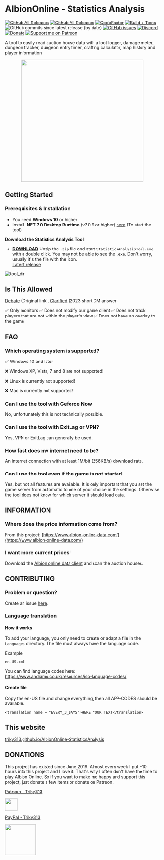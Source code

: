 AlbionOnline - Statistics Analysis
===================
[![Github All Releases](https://img.shields.io/github/v/release/Triky313/AlbionOnline-StatisticsAnalysis)](https://github.com/Triky313/AlbionOnline-StatisticsAnalysis/releases)
[![Github All Releases](https://img.shields.io/github/downloads/Triky313/AlbionOnline-StatisticsAnalysis/total.svg)](https://github.com/Triky313/AlbionOnline-StatisticsAnalysis/releases) 
[![CodeFactor](https://www.codefactor.io/repository/github/triky313/albiononline-statisticsanalysis/badge/main)](https://www.codefactor.io/repository/github/triky313/albiononline-statisticsanalysis/overview/main)
[![Build + Tests](https://github.com/Triky313/AlbionOnline-StatisticsAnalysis/actions/workflows/pr-build-and-unit-tests.yml/badge.svg)](https://github.com/Triky313/AlbionOnline-StatisticsAnalysis/actions/workflows/dotnet-desktop.yml)
![GitHub commits since latest release (by date)](https://img.shields.io/github/commits-since/Triky313/AlbionOnline-StatisticsAnalysis/latest?color=AF3B7F)
[![GitHub issues](https://img.shields.io/github/issues/Triky313/AlbionOnline-StatisticsAnalysis)](https://github.com/Triky313/AlbionOnline-StatisticsAnalysis/issues)
[![Discord](https://img.shields.io/discord/772406813438115891?color=%237289da&label=Discord&logo=discord&logoColor=%237289da&style=flat)](https://discord.gg/Wv5RWehbrU)
[![Donate](https://img.shields.io/badge/paypal-donate-1e477a)](https://www.paypal.com/donate/?hosted_button_id=N6T3CWXYNGHKC)
[![Support me on Patreon](https://img.shields.io/endpoint.svg?url=https%3A%2F%2Fshieldsio-patreon.vercel.app%2Fapi%3Fusername%3DTriky313%26type%3Dpatrons&style=flat)](https://patreon.com/Triky313)

A tool to easily read auction house data with a loot logger, damage meter, dungeon tracker, dungeon entry timer, crafting calculator, map history and player information

<p align="center" align='right'>
  <img src="https://user-images.githubusercontent.com/14247773/147143464-c36d0cba-dddb-4b34-bd2e-11e3f65e3289.png" data-canonical-src="https://user-images.githubusercontent.com/14247773/147143464-c36d0cba-dddb-4b34-bd2e-11e3f65e3289.png" width="400" height="400" />
</p>

## Getting Started

### Prerequisites & Installation
- You need **Windows 10** or higher
- Install **.NET 7.0 Desktop Runtime** (v7.0.9 or higher) [here](https://dotnet.microsoft.com/en-us/download/dotnet/thank-you/runtime-desktop-7.0.9-windows-x64-installer) (To start the tool)

**Download the Statistics Analysis Tool**
- [**DOWNLOAD**](https://github.com/Triky313/AlbionOnline-StatisticsAnalysis/releases/download/v6.3.3/StatisticsAnalysis-AlbionOnline-v6.3.3-x64.zip)
Unzip the `.zip` file and start `StatisticsAnalysisTool.exe` with a double click. You may not be able to see the `.exe`. Don't worry, usually it's the file with the icon.  
[Latest release](https://github.com/Triky313/AlbionOnline-StatisticsAnalysis/releases/latest)

![tool_dir](https://user-images.githubusercontent.com/14247773/170473306-4dcc629e-384e-41b2-ada8-657cabe1b472.png)


## Is This Allowed
[Debate](https://forum.albiononline.com/index.php/Thread/124819-Regarding-3rd-Party-Software-and-Network-Traffic-aka-do-not-cheat-Update-16-45-U/) (Original link),  [Clarified](https://forum.albiononline.com/index.php/Thread/153238-DPS-METER/#:~:text=As%20noted%20on%20the%20GitHub,to%20use%20it%20without%20concern.) (2023 short CM answer)  

✅ Only monitors
✅ Does not modify our game client
✅ Does not track players that are not within the player's view
✅ Does not have an overlay to the game

## FAQ
### Which operating system is supported?
✅ Windows 10 and later

❌ Windows XP, Vista, 7 and 8 are not supported!

❌ Linux is currently not supported!

❌ Mac is currently not supported!

### Can I use the tool with Geforce Now
No, unfortunately this is not technically possible.

### Can I use the tool with ExitLag or VPN?
Yes, VPN or ExitLag can generally be used.

### How fast does my internet need to be?
An internet connection with at least 1M/bit (256KB/s) download rate.

### Can I use the tool even if the game is not started
Yes, but not all features are available. 
It is only important that you set the game server from automatic to one of your choice in the settings. Otherwise the tool does not know for which server it should load data.

## INFORMATION

### Where does the price information come from?
From this project: [https://www.albion-online-data.com/](https://www.albion-online-data.com/)

### I want more current prices!
Download the [Albion online data client](https://www.albion-online-data.com/) and scan the auction houses.


## CONTRIBUTING

### Problem or question?
Create an issue [here](https://github.com/Triky313/AlbionOnline-StatisticsAnalysis/issues).

### Language translation

#### How it works
To add your language, you only need to create or adapt a file in the `Languages` directory.
The file must always have the language code. 

Example:
```
en-US.xml
```

You can find language codes here: https://www.andiamo.co.uk/resources/iso-language-codes/

#### Create file
Copy the en-US file and change everything, then all APP-CODES should be available. 
```
<translation name = "EVERY_3_DAYS">HERE YOUR TEXT</translation>
```

## This website
[triky313.github.io/AlbionOnline-StatisticsAnalysis](https://triky313.github.io/AlbionOnline-StatisticsAnalysis/)

## DONATIONS
This project has existed since June 2019. Almost every week I put +10 hours into this project and I love it. That's why I often don't have the time to play Albion Online. So if you want to make me happy and support this project, just donate a few items or donate on Patreon.

[Patreon - Triky313](https://www.patreon.com/triky313)

<img src="https://user-images.githubusercontent.com/14247773/166248069-3211a206-b475-4e83-860b-e5c51b9554bf.png" data-canonical-src="https://www.patreon.com/triky313" width="40" height="40" />

[PayPal - Triky313](https://www.paypal.com/donate/?hosted_button_id=N6T3CWXYNGHKC)

<img src="https://user-images.githubusercontent.com/14247773/201472890-33a0ed70-7ef8-4804-aa84-46f0a84f3168.png" width="100" height="100" />
